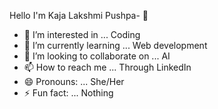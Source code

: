 Hello I'm Kaja Lakshmi Pushpa- 👋 
- 👀 I’m interested in ...  Coding
- 🌱 I’m currently learning ... Web development 
- 💞️ I’m looking to collaborate on ... AI
- 📫 How to reach me ... Through LinkedIn 
- 😄 Pronouns: ... She/Her
- ⚡ Fun fact: ... Nothing

<!---
Kajapushpa/Kajapushpa is a ✨ special ✨ repository because its `README.md` (this file) appears on your GitHub profile.
You can click the Preview link to take a look at your changes.
--->
